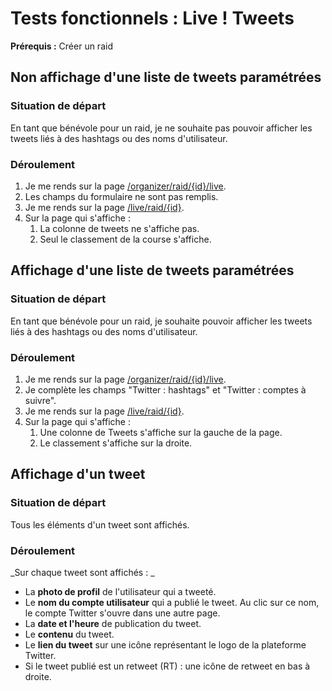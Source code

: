# Tests fonctionnels : Live ! Tweets

**Prérequis :** Créer un raid

## Non affichage d'une liste de tweets paramétrées

###  Situation de départ

En tant que bénévole pour un raid, je ne souhaite pas pouvoir afficher les tweets liés à des hashtags ou des noms d'utilisateur. 

### Déroulement 

1. Je me rends sur la page [/organizer/raid/{id}/live](/organizer/raid/{id}/live).
2. Les champs du formulaire ne sont pas remplis.
3. Je me rends sur la page [/live/raid/{id}](/live/raid/{id}).
4. Sur la page qui s'affiche :
    1. La colonne de tweets ne s'affiche pas.
    2. Seul le classement de la course s'affiche.

## Affichage d'une liste de tweets paramétrées

###  Situation de départ

En tant que bénévole pour un raid, je souhaite pouvoir afficher les tweets liés à des hashtags ou des noms d'utilisateur. 

### Déroulement 

1. Je me rends sur la page [/organizer/raid/{id}/live](/organizer/raid/{id}/live).
2. Je complète les champs "Twitter : hashtags" et "Twitter : comptes à suivre".
3. Je me rends sur la page [/live/raid/{id}](/live/raid/{id}).
4. Sur la page qui s'affiche :
    1. Une colonne de Tweets s'affiche sur la gauche de la page.
    2. Le classement s'affiche sur la droite.

## Affichage d'un tweet

### Situation de départ

Tous les éléments d'un tweet sont affichés.

### Déroulement

_Sur chaque tweet sont affichés : _
 * La **photo de profil** de l'utilisateur qui a tweeté.
 * Le **nom du compte utilisateur** qui a publié le tweet. Au clic sur ce nom, le compte Twitter s'ouvre dans une autre page.
 * La **date et l'heure** de publication du tweet.
 * Le **contenu** du tweet.
 * Le **lien du tweet** sur une icône représentant le logo de la plateforme Twitter.
 * Si le tweet publié est un retweet (RT) : une icône de retweet en bas à droite.

